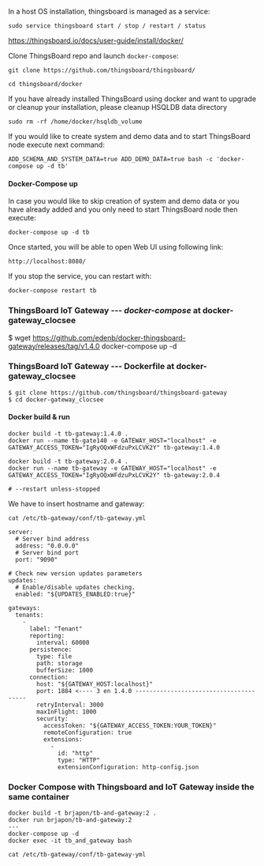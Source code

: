 In a host OS installation, thingsboard is managed as a service:
```
sudo service thingsboard start / stop / restart / status
```

https://thingsboard.io/docs/user-guide/install/docker/

Clone ThingsBoard repo and launch ```docker-compose```:
```
git clone https://github.com/thingsboard/thingsboard/

cd thingsboard/docker
```

If you have already installed ThingsBoard using docker and want to upgrade or cleanup your installation, please cleanup HSQLDB data directory
```
sudo rm -rf /home/docker/hsqldb_volume
```

If you would like to create system and demo data and to start ThingsBoard node execute next command:
```
ADD_SCHEMA_AND_SYSTEM_DATA=true ADD_DEMO_DATA=true bash -c 'docker-compose up -d tb'
```
#### Docker-Compose up
In case you would like to skip creation of system and demo data or you have already added and you only need to start ThingsBoard node then execute:
```
docker-compose up -d tb
```
Once started, you will be able to open Web UI using following link:
```
http://localhost:8080/
```
If you stop the service, you can restart with:
```
docker-compose restart tb
```
### ThingsBoard IoT Gateway --- *docker-compose* at **docker-gateway_clocsee**
$ wget https://github.com/edenb/docker-thingsboard-gateway/releases/tag/v1.4.0
docker-compose up -d


### ThingsBoard IoT Gateway --- Dockerfile at **docker-gateway_clocsee**
```
$ git clone https://github.com/thingsboard/thingsboard-gateway
$ cd docker-gateway_clocsee
```
#### Docker build & run
```
docker build -t tb-gateway:1.4.0 .
docker run --name tb-gate140 -e GATEWAY_HOST="localhost" -e GATEWAY_ACCESS_TOKEN="IgRyOQxWFdzuPxLCVK2Y" tb-gateway:1.4.0

docker build -t tb-gateway:2.0.4 .
docker run --name tb-gateway -e GATEWAY_HOST="localhost" -e GATEWAY_ACCESS_TOKEN="IgRyOQxWFdzuPxLCVK2Y" tb-gateway:2.0.4

# --restart unless-stopped
```
We have to insert hostname and gateway:
```
cat /etc/tb-gateway/conf/tb-gateway.yml
```

```
server:
  # Server bind address
  address: "0.0.0.0"
  # Server bind port
  port: "9090"

# Check new version updates parameters
updates:
  # Enable/disable updates checking.
  enabled: "${UPDATES_ENABLED:true}"

gateways:
  tenants:
    -
      label: "Tenant"
      reporting:
        interval: 60000
      persistence:
        type: file
        path: storage
        bufferSize: 1000
      connection:
        host: "${GATEWAY_HOST:localhost}"
        port: 1884 <---- 3 en 1.4.0 ---------------------------------------
        retryInterval: 3000
        maxInFlight: 1000
        security:
          accessToken: "${GATEWAY_ACCESS_TOKEN:YOUR_TOKEN}"
          remoteConfiguration: true
          extensions:
            -
              id: "http"
              type: "HTTP"
              extensionConfiguration: http-config.json
```

### Docker Compose with Thingsboard and IoT Gateway inside the same container
```
docker build -t brjapon/tb-and-gateway:2 .
docker run brjapon/tb-and-gateway:2
---
docker-compose up -d
docker exec -it tb_and_gateway bash
```

```
cat /etc/tb-gateway/conf/tb-gateway-yml
```
